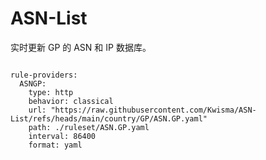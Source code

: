 
# ASN-List

实时更新 GP 的 ASN 和 IP 数据库。

<pre><code class="language-javascript">
rule-providers:
  ASNGP:
    type: http
    behavior: classical
    url: "https://raw.githubusercontent.com/Kwisma/ASN-List/refs/heads/main/country/GP/ASN.GP.yaml"
    path: ./ruleset/ASN.GP.yaml
    interval: 86400
    format: yaml
</code></pre>